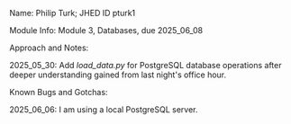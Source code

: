 Name: Philip Turk; JHED ID pturk1

Module Info: Module 3, Databases, due 2025_06_08

Approach and Notes:

2025_05_30: Add *load_data.py* for PostgreSQL database operations after deeper understanding gained from last night's office hour.

Known Bugs and Gotchas:

2025_06_06: I am using a local PostgreSQL server.
 